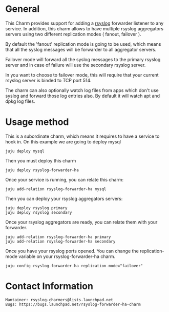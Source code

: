 # General

This Charm provides support for adding a [rsyslog](http://www.rsyslog.org) forwarder listener to any service.
In addition, this charm allows to have multiple rsyslog aggregators servers using two different replication
modes ( fanout, failover ).

By default the 'fanout' replication mode is going to be used, which means that all the
syslog messages will be forwarder to all aggregator servers.

Failover mode will forward all the syslog messages to the primary rsyslog server and
in case of failure will use the secondary rsyslog server.

In you want to choose to failover mode, this will require that your current
rsyslog server is binded to TCP port 514.

The charm can also optionally watch log files from apps which don't use syslog and forward those
log entries also. By default it will watch apt and dpkg log files.

# Usage method

This is a subordinate charm, which means it requires to have a service to hook in. On this
example we are going to deploy mysql

    juju deploy mysql

Then you must deploy this charm

    juju deploy rsyslog-forwarder-ha

Once your service is running, you can relate this charm:

    juju add-relation rsyslog-forwarder-ha mysql

Then you can deploy your rsyslog aggregators servers:

    juju deploy rsyslog primary
    juju deploy rsyslog secondary

Once your rsyslog aggregators are ready, you can relate them with your forwarder.

    juju add-relation rsyslog-forwarder-ha primary
    juju add-relation rsyslog-forwarder-ha secondary


Once you have your rsyslog ports opened. You can change the replication-mode variable
on your rsyslog-forwarder-ha charm.

    juju config rsyslog-forwarder-ha replication-mode="failover"

# Contact Information

    Mantainer: rsyslog-charmers@lists.launchpad.net
    Bugs: https://bugs.launchpad.net/rsyslog-forwarder-ha-charm

